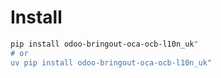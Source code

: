 # Install

```bash
pip install odoo-bringout-oca-ocb-l10n_uk"
# or
uv pip install odoo-bringout-oca-ocb-l10n_uk"
```
